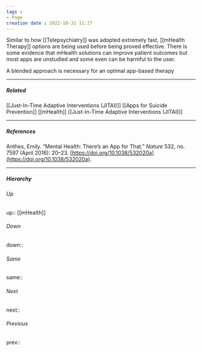 ```yaml
---
tags :
- Page
creation date : 2022-10-31 11:27 
---
```


Similar to how [[Telepsychiatry]] was adopted extremely fast, [[mHealth Therapy]] options are being used before being proved effective. There is some evidence that mHealth solutions can improve patient outcomes but most apps are unstudied and some even can be harmful to the user.

A blended approach is necessary for an optimal app-based therapy

---
##### Related
[[Just-In-Time Adaptive Interventions (JITAI)]]
[[Apps for Suicide Prevention]]
[[mHealth]]
[[Just-In-Time Adaptive Interventions (JITAI)]]

---
##### References
Anthes, Emily. “Mental Health: There’s an App for That.” _Nature_ 532, no. 7597 (April 2016): 20–23. [https://doi.org/10.1038/532020a](https://doi.org/10.1038/532020a).

---
##### Hierarchy
###### Up
up:: [[mHealth]]
###### Down
down:: 
###### Same
same:: 
###### Next
next:: 
###### Previous
prev:: 